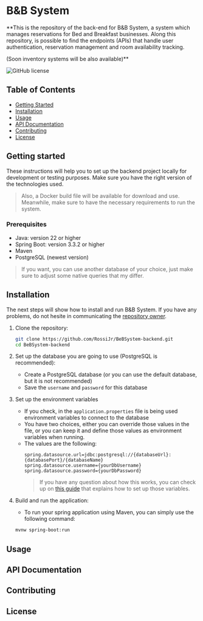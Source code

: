 # B&B System

**This is the repository of the back-end for B&B System, a system which manages reservations for Bed and Breakfast businesses.
Along this repository, is possible to find the endpoints (APIs) that handle user authentication, reservation management and room availability tracking.

(Soon inventory systems will be also available)**

![GitHub license](https://img.shields.io/github/license/RossiJr/BeBSystem-backend)


## Table of Contents
- [Getting Started](#getting-started)
- [Installation](#installation)
- [Usage](#usage)
- [API Documentation](#api-documentation)
- [Contributing](#contributing)
- [License](#license)

## Getting started

These instructions will help you to set up the backend project locally for development or testing purposes.
Make sure you have the right version of the technologies used.
>Also, a Docker build file will be available for download and use. Meanwhile, make sure to have the necessary requirements to run the system. 

###  Prerequisites
- Java: version 22 or higher
- Spring Boot: version 3.3.2 or higher
- Maven
- PostgreSQL (newest version)

> If you want, you can use another database of your choice, just make sure to adjust some native queries that my differ.

## Installation
The next steps will show how to install and run B&B System. If you have any problems, do not hesite in communicating the [repository owner](https://github.com/RossiJr).

1. Clone the repository:
	```bash
	git clone https://github.com/RossiJr/BeBSystem-backend.git
	cd BeBSystem-backend
	```

2. Set up the database you are going to use (PostgreSQL is recommended):
	- Create a PostgreSQL database (or you can use the default database, but it is not recommended)
	- Save the `username` and `password` for this database

3. Set up the environment variables
	- If you check, in the `application.properties` file is being used environment variables to connect to the database
	- You have two choices, either you can override those values in the file, or you can keep it and define those values as environment variables when running. 
	- The values are the following:
		```properties
		spring.datasource.url=jdbc:postgresql://{databaseUrl}:{databasePort}/{databaseName}
		spring.datasource.username={yourDbUsername}
		spring.datasource.password={yourDbPassword}
		```
		> If you have any question about how this works, you can check up on [this guide](https://spring.io/guides/gs/accessing-data-mysql#_preparing_to_build_the_application) that explains how to set up those variables.

4. Build and run the application:
	 - To run your spring application using Maven, you can simply use the following command:
	 ```bash
	 mvnw spring-boot:run
	 ```

## Usage

## API Documentation

## Contributing

## License
